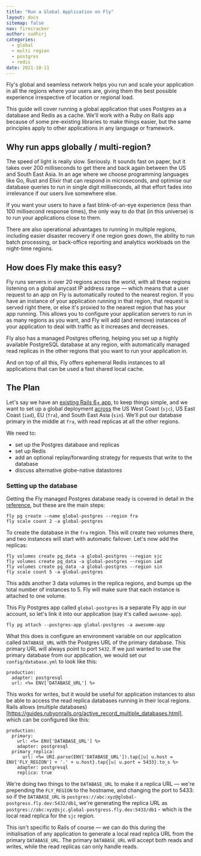 ```yaml
---
title: "Run a Global Application on Fly"
layout: docs
sitemap: false
nav: firecracker
author: sudhirj
categories:
  - global
  - multi region
  - postgres
  - redis
date: 2021-10-11
---
```


Fly's global and seamless network helps you run and scale your application in all the regions where your users are, giving them the best possible experience irrespective of location or regional load. 

This guide will cover running a global application that uses Postgres as a database and Redis as a cache. We'll work with a Ruby on Rails app because of some pre-existing libraries to make things easier, but the same principles apply to other applications in any language or framework. 

## Why run apps globally / multi-region? 
The speed of light is really slow. Seriously. It sounds fast on paper, but it takes over 200 milliseconds to get there and back again between the US and South East Asia. In an age where we choose programming languages like Go, Rust and Elixir that can respond in microseconds, and optimise our database queries to run in single digit milliseconds, all that effort fades into irrelevance if our users live somewhere else. 

If you want your users to have a fast blink-of-an-eye experience (less than 100 millisecond response times), the only way to do that (in this universe) is to run your applications close to them.

There are also operational advantages to running in multiple regions, including easier disaster recovery if one region goes down, the ability to run batch processing, or back-office reporting and analytics workloads on the night-time regions.

## How does Fly make this easy? 
Fly runs servers in over 20 regions across the world, with all these regions listening on a global anycast IP address range — which means that a user request to an app on Fly is automatically routed to the nearest region. If you have an instance of your application running in that region, that request is served right there, or else it's proxied to the nearest region that has your app running. This allows you to configure your application servers to run in as many regions as you want, and Fly will add (and remove) instances of your application to deal with traffic as it increases and decreases. 

Fly also has a managed Postgres offering, helping you set up a highly available PostgreSQL database at any region, with automatically managed read replicas in the other regions that you want to run your application in. 

And on top of all this, Fly offers ephemeral Redis instances to all applications that can be used a fast shared local cache. 

## The Plan
Let's say we have an [existing Rails 6+ app](https://fly.io/docs/getting-started/ruby/), to keep things simple, and we want to set up a global deployment [across](https://fly.io/docs/reference/regions/) the US West Coast (`sjc`), US East Coast (`iad`), EU (`fra`), and South East Asia (`sin`). We'll put our database primary in the middle at `fra`, with read replicas at all the other regions. 

We need to:
* set up the Postgres database and replicas
* set up Redis
* add an optional replay/forwarding strategy for requests that write to the database
* discuss alternative globe-native datastores

### Setting up the database
Getting the Fly managed Postgres database ready is covered in detail in the [reference](https://fly.io/docs/getting-started/multi-region-databases/), but these are the main steps: 

```
fly pg create --name global-postgres --region fra
fly scale count 2 -a global-postgres
```

To create the database in the `fra` region. This will create two volumes there, and two instances will start with automatic failover. Let's now add the replicas:

```
fly volumes create pg_data -a global-postgres --region sjc
fly volumes create pg_data -a global-postgres --region iad
fly volumes create pg_data -a global-postgres --region sin
fly scale count 5 -a global-postgres
```

This adds another 3 data volumes in the replica regions, and bumps up the total number of instances to 5. Fly will make sure that each instance is attached to one volume.

This Fly Postgres app called `global-postgres` is a separate Fly app in our account, so let's link it into our application (say it's called `awesome-app`).

```
fly pg attach --postgres-app global-postgres -a awesome-app
```

What this does is configure an environment variable on our application called `DATABASE_URL` with the Postgres URL of the primary database. This primary URL will always point to port `5432`. If we just wanted to use the primary database from our application, we would set our `config/database.yml` to look like this:

```
production:
  adapter: postgresql
  url: <%= ENV['DATABASE_URL'] %>
```

This works for writes, but it would be useful for application instances to also be able to access the read replica databases running in their local regions. Rails allows (multiple databases)[https://guides.rubyonrails.org/active_record_multiple_databases.html], which can be configured like this:
```
production:
  primary:
    url: <%= ENV['DATABASE_URL'] %>
    adapter: postgresql
  primary_replica:
	  url: <%= URI.parse(ENV['DATABASE_URL']).tap{|u| u.host = ENV['FLY_REGION'] + '.' + u.host}.tap{|u| u.port = 5433}.to_s %>
    adapter: postgresql
    replica: true
```

We're doing two things to the `DATABASE_URL` to make it a replica URL — we're prepending the `FLY_REGION` to the hostname, and changing the port to 5433: so if the `DATABASE_URL` is `postgres://abc:xyz@global-postgress.fly.dev:5432/db1`, we're generating the replica URL as `postgres://abc:xyz@sjc.global-postgress.fly.dev:5433/db1` - which is the local read replica for the `sjc` region.

This isn't specific to Rails of course — we can do this during the initialisation of any application to generate a local read replica URL from the primary `DATABASE_URL`. The primary `DATABASE_URL` will accept both reads and writes, while the read replicas can only handle reads. 





